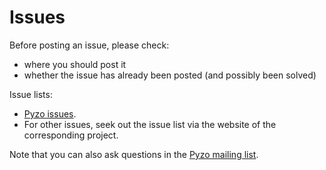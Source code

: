 # Issues

Before posting an issue, please check:
  
* where you should post it
* whether the issue has already been posted (and possibly been solved)

Issue lists:
  
  * [Pyzo issues](https://github.com/pyzo/pyzo/issues).
  * For other issues, seek out the issue list via the website of the corresponding project.

Note that you can also ask questions in the 
[Pyzo mailing list](http://groups.google.com/forum/#!forum/pyzo).
